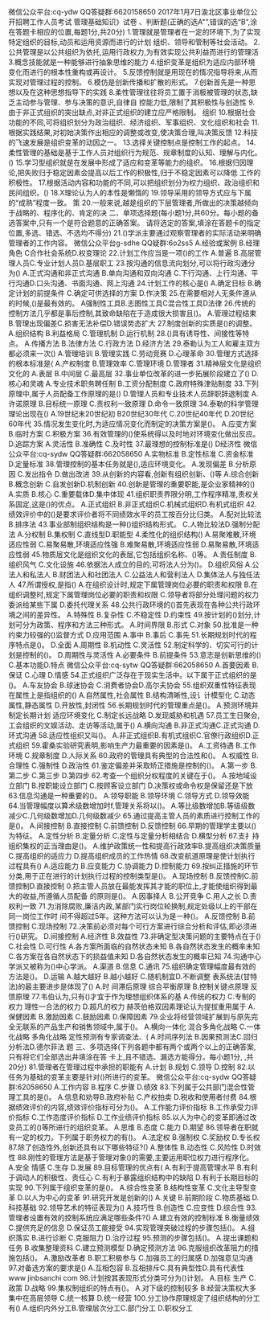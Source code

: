 微信公众平台:cq-ydw
QQ答疑群:6620158650
2017年1月7日渝北区事业单位公开招聘工作人员考试
管理基础知识》试卷
、判断题(正确的选A"”,错误的选“B”,涂在答题卡相应的位置,每题1分,共20分)
1.管理就是管理者在一定的环境下,为了实现特定组织的目标,动员和运用资源而进行的计划
组织、领导和管制等社会活动。
2.公共管理是以公共组织为依托,运用行政权力,为有效实现公共利益而进行的管理活
3.概念技能就是一种能够进行抽象思维的能力
4.组织变革是组织为适应内部环境变化而进行的根本性重构或再设计。
5.反馈控制就是用现在的情况指导将来,从而实现对管理过程的控制。
6.模仿是创新传播和扩散的形式。
7.创新首先是一种思想以及在这种思想指导下的实践
8.柔性管理往往将员工置于消极被管理的状态,缺乏主动参与管理、参与决策的意识,自律自
控能力低,限制了其积极性与创造性
9.由于非正式组织的突出缺点,对非正式组织的建立应严格限制。
组织
10.根据社会功能的不同,可将组织划分为政治组织、经济组织、军事组织、文化组织和社会
11.根据实践结果,对初始决策作出相应的调整或改变,使决策合理,叫决策反馈
12.科技的飞速发展是组织变革的动因之一。
13.选择关键控制点是控制工作的起点。
14.柔性管理的基础是基于工作人员对组织行为规范、规章制度的认知、理解与内化。()
15.学习型组织就是在发展中形成了适应和变革等能力的组织。
16.根据归因理论,把失败归于稳定因素会提高以后工作的积极性,归于不稳定因素可以降低
工作的积极性。
17.根据活动内容和功能的不同,可以把组织划分为权力组织、政治组织和民间组织。()
18.X理论认为人的本性是懒惰的
19.领导采用的领导方式应与下属的“成熟”程度一致。
策
20.一般来说,越是组织的下层管理者,所做出的决策越倾向于战略的、程序化的、肯定的决
二、单项选择题(每小题1分,共60分。每小题的备选答案中,只有一个是符合题意的正确答案。
请将选定的答案,填涂在答题卡的指定位置,多选、错选、不选均不得分)
21.()学派主要通过观察管理者的实际活动来明确管理者的工作内容。
微信公众平台g-sdhe
QQ疑群:6o2ss5
A.经验或案例
B.经理角色
C合作社会系统D.权变理论
22.计划工作应当是一项()的工作
A.普遍
B.高层管理人员C.专业计划人员D.基层职工
23.按沟通的信息流向划分,可以将行政沟通分为()
A.正式沟通和非正式沟通
B.单向沟通和双向沟通
C.下行沟通、上行沟通、平行沟通D.口头沟通、书面沟通、网上沟通
24.计划工作的核心是()
A.确定日标
B.确定计划的前提条件
C.确定可供选择的方案
D.作决策
25.在需要相对人无条件遵从的时候,()是最有效的。
A强制性工具B.志图性工具C混合性工具D法律
26.传统的控制方法几乎都是事后控制,其致命缺陷在于造成很大损害且()。
A.管理过程结束B.管理出现偏差C.损害无法补偿D.错误势态扩大
27.制度创新的实质是()的调整。
A.组织结构
B.利益格局
C.管理机制
D.运行机制
28.()具有诱导性、间接性等特点。
A.传播方法
B.法律方法
C.行政方法
D.经济方法
29.泰勒认为工人和雇主双方都必须来一次()
A.管理培训
B.管理实践
C.劳动竞赛
D.心理革命
30.管理方式选择的根本标准是(
A.产权制度
B.管理效率
C.管理环境
D.管理者
31.精神层文化是组织文化的
A.表层
B.中间层
C.最高层
32.事业单位改革的进一步拓展阶段建立了()
D.核心和灵魂
A.专业技术职务聘任制
B.工资分配制度
C.政府特殊津贴制度
33.下列原理中,属于人员配备工作原理的是()
D.管理人员和专业技术人员辞职辞退制度
A.许诺原理
B.目标统一原理
C.责权利一致原理
D.命令一致原理
34.泰勒的科学管理理论出现在()
A.19世纪末20世纪初
B20世纪30年代
C.20世纪40年代
D.20世纪60年代
35.情况发生变化时,为适应情况变化而制定的决策方案是()。
A.应变方案
B.临时方案
C.积极方案
36.有效管理的()使系统得以及时地对环境变化做出反应。
D.追踪方案
A.灵活性
B.准确性
C.及时性
37.最理想的控制标准是()
D经济性
微信公众平台:cq-sydw
QQ答疑群:662058650
A.实物标准
B.定性标准
C.资金标准
D.定量标准
38.管理控制的基本任务就是(),适应环境变化。
A.发现偏差
B.分析原因
C.发出指令
D.做出改进
39.从创新的内容看,创新有组织创新、()等
A.综合创新
B.概念创新
C.自发创新D.机制创新
40.创新是管理的重要职能,是企业家精神的()
A.实质
B.核心
C.重要载体D.集中体现
41.组织职责界限分明,工作程序精准,责权关系固定,这是()的优点。
A.正式组织
B.非正式组织C.机械式组织D.有机式组织
42.绩效评价中的()是要求评价者将不同绩效水平的员工按百分比归类。
A.配对比较法B.排序法
43.事业部制组织结构是一种()组织结构形式。
C.人物比较法D.强制分配法
A.分权制
B.集权制
C.直线型D.职能型
4.柔性化的组织结构()
A.易聚难散,环境适应性弱
C.易聚易散,环境适应性强
B.难聚易散,环境适应性弱
D.易聚易散,环境适应性弱
45.物质层文化是组织文化的表层,它包括组织名称、()等。
A.责任制度
B.组织风气
C.文化设施
46.依据法人成立的目的,可将法人分为()。
D.组织风俗
A.公法人和私法人
B.财团法人和社团法人
C.公益法人和营利法人
D.集体法人与独任法人
47.所谓授权,是指()
A.在组织设计时,规定下属管理岗位必要的职责和权限
B.在组织调整时,规定下属管理岗位必要的职责和权限
C.领导者将部分处理问题的权力委派给某些下属
D.委托代理关系
48.公共行政环境的()首先表现在各种公共行政环境之间的差异性。
A.特殊性
B.复杂性
C.不稳定性
D.约束性
49.按计划的()划分,计划可分为政策、程序和方法三种形式。
A.时间界限
B.形式
C.对象
50.批准是一种约束力较强的()监督方式
D.应用范围
A.事中
B.事后
C.事先
51.长期规划时代的程序特点是()。
D.全面
A.周期性
B.机动性
C.灵活性
52.制定科学的、切实可行的计划是控制的()。
D.周期性与灵活性
A.必要条件
B.前提条件
53.意志是创新思维的()
C.基本功能D.特点
微信公众平台:cq-sytw
QQ答疑群:662058650
A.首要因素
B.保证
C.心理
D.情感
54.正式组织广泛存在于现实生活中。以下属于正式组织的是()。
A.车友协会
B.球迷协会
C.消费者协会D.高尔夫协会
55.组织双重性特征表现在属性上是指组织的()
A.自然属性,社会属性
B.结构清晰性,设讠计模型化
C.动态属性,静态属性
D.开放性,封闭性
56.长期规划时代的管理重点是()。
A.预测环境并制定长期计划
适应环境变化
C.制定长远战略
D.发现威胁和机遇
57.员工生日聚会,工会组织的文娱活动、走访等活动,属于()
A.横向沟通
B.非正式沟通C.正式沟通
D.环式沟通
58.适应性组织又叫()。
A.非正式组织B.有机式组织C.官僚行政组织D.正式组织
59.霍桑实验研究表明,影响生产力最重要的因素是()。
A.工资待遇
B.工作环境
C.规章制度
D.人际关系
60.政府的管理具有典型的合法性和()。
A.权威性
B.合理性
C.强制性
D.政治性
61.鉴定偏差并采取矫正措施是控制的()。
A.第一步
B.第二步
C.第三步
D.第四步
62.考查一个组织分权程度的关键在于()。
A.按地域设立部门
B.按职能设立部门
C.按顾客设立部门
D.决策权或命令权是保留还是下放
63.信息沟通是一种重要的()。
A.领导职能
B.领导环境
C.领导方式
D.领导效能
64.当管理幅度以算术级数增加时f,管理关系将以()。
A.等比级数增加B.等级级数减少C.几何级数增加D.几何级数减少
65.通过提高主管人员的素质进行控制工作的是()。
A.间接控制
B.直接控制
C.前馈控制
D.反馈控制
66.早期的管理学主要以()为特征。
A.定性分析
B.定量分析
C.定性与定量分析相结合
D.横型分析
67.支扌持组织集权的正当理由是()。
A.维护政策统一性和提高行政效率B.提高组织决策质量
C.提高组织的适应力
D.提高组织成员的工作热情
68.改变航道原理是使计划执行过程具有()
A.适应能力
B.应变能力
C.协调能力
D.控制能力
69.按纠正措施的环节分类,用于正在进行的计划执行过程的控制类型是()。
A.现场控制
B.反馈控制C.前馈控制D.直接控制
0.把主管人员放在最能发挥其才能的职位上,才能使组织得到最大的收益,所遵循人员配备
的原则是()。
A.因事择人
B.公开竞争
C.用人之长
D.责权利一致
71.为消除腐败,廉洁内政,某部门实行岗位轮换制,规定处级以上的干部在同一岗位工作时
间不得超过5年。这种方法可以认为是一种()。
A.反馈控制
B.前馈控制
C.现场控制
72.决策前必须对每个可行方案进行综合分析和评估,即必须进行()研究。
D.间接控制
A.经济性
B.效益性
73.非确定型决策问题的主要特点在于()
C.社会性
D.可行性
A.各方案所面临的自然状态未知
B.各自然状态发生的概率未知
C.各方案在各自然状态下的损益值未知
D.各自然状态发生的概率已知
74.沟通中心学派又被称为()中心学派。
A.渠道
B.信息
C.通讯
75.组织确定管理幅度最有效的方法是()。
D.运输
A.越大越好
B.越小越好
C.随机制宜D.不断调整
表系统法(甘特法)的最主要进步是体现了()
A.时
间滞后原理
综合平衡原理
B.控制关键点原理
反馈原理
77.韦伯认为,只有()才宜于作为理想组织体系的基
A.传统的权力
C.专制的权力
理性一合法的权力
D.超凡的权力
赫茨伯格双因素理论认为提拔重用属于
A.保健因素
B.激励因素
C.鼓励因素
D.保障因素
79.企业将经营领域扩展到与原先完全无联系的产品生产和销售领域中,属于()。
A.横向一体化
混合多角化战略
C.一体化战略
多角化战略
定性预测有专家调查法、(
A.时间序列法
B.因果预测法C.回归分析法D.德尔菲法
题
三、多项选择(下列各题中都有两个或两个以上的正确答案,只有将它们全部选出井填涂在答
卡上,且不错选、漏选方能得分。每小题1分,
,共20分)
81.管理者在管理过程中承担的职能有
A.计划
B.规划
C.领导
D.控制
82.以任务为基础的变革主要是针对()所进行的变革。
微信公众平台:cq-sydw
QQ答疑群:62058650
A.工作内容
B.程序
C.步骤
D.绩效
83.下列属于公共部门混合性管理工具的是()。
A.信息和劝导B.政府补贴
C.产权拍卖
D.税收和使用者付费
84.根据绩效评价的内容,绩效评价指标可分为()。
A.工作能力评价指标
B.工作承受力评价指标
C.工作态度评价指标
D.工作业绩评价指标
85.以人为中心的变革即通过改变员工的()等所进行的组织变革。
A.思维
B.态度
C.能力
D.期望
86.领导者在职就有一定的权力。下列属于职务权力的有()。
A.法定权
B.强制权
C.奖励权
D.专长权
87.除了创造性外,创新还具有以下哪些特征?()
A.整体性
B.动态性
C.风险性
D.时效性
88.刚性的管理方法是基于管理对象()的需要,主要运用职位权力进行程序化。
A.安全
情感
C.生存
D.发展
89.目标管理的优点有(
A.有利于提高管理水平
B.有利于调动人的积极性、责任心
C.有利于暴露组织结构中的缺陷
D.有利于长期目标的实现
90.下列属于组织变革的是()。
A.综合性变革
B.结构性变革
C.文化主导型变革
D.以人为中心的变革
91.研究开发是创新的()
A.关键
B.前期阶段
C.物质基础
D.科技基础
92.领导艺术的特征表现为()
A.技巧性
B.创造性
C.应变性
D.综合性
93.管理者设置有效的控制系统应满足哪些条件?()
A.建立有效的控制标准
B.衡量绩效
C.提供充足的信息
D.保证员工能接受
94.实现管理突破过程的步骤包括()。
A.组织落实
B.进行诊断
C.克服阻力
D.治疗过程
95.预测的步骤包括()。
A.提出课题和任务
B.收集整理资料
C.建立预测模型
D.确定预测方法
96.克服组织改革阻力的措施包括()。
A.激励改革者
B.职工积极参与
C.加强员工的归属感
D.加强意见沟通
97.对备选方案的要求是()
A.互相包容
B.互相排斥C.具有典型性D.具有代表性
www jinbsanchi com
98.计划按其表现形式分类可分为()计划。
A.目标
生产
C.政策
D.战略
99.集权制组织的特点有()。
A.对下级的控制较多
B.经营决策权大多集中在高层领导
C.统一核算
D.统一经营
100.分工协作原理规定了组织结构的分工有()
A.组织内外分工B.管理层次分工C.部门分工
D.职权分工
